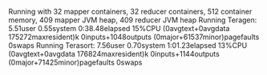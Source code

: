 Running with 32 mapper containers, 32 reducer containers, 512 container memory, 409 mapper JVM heap, 409 reducer JVM heap
Running Teragen: 
5.51user 0.55system 0:38.48elapsed 15%CPU (0avgtext+0avgdata 175272maxresident)k
0inputs+1048outputs (0major+61537minor)pagefaults 0swaps
Running Terasort: 
7.56user 0.70system 1:01.23elapsed 13%CPU (0avgtext+0avgdata 176824maxresident)k
0inputs+1144outputs (0major+71425minor)pagefaults 0swaps
